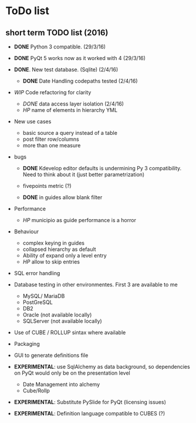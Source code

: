 # ToDo list

## short term TODO list (2016)

* __DONE__ Python 3 compatible. (29/3/16)
* __DONE__ PyQt 5 works now as it worked with 4 (29/3/16)
* __DONE__. New test database.  (Sqlite) (2/4/16)
   * __DONE__ Date Handling codepaths tested (2/4/16)

* _WIP_ Code refactoring for clarity
  * _DONE_ data access layer isolation (2/4/16)
  * _HP_ name of elements in hierarchy YML
  
* New use cases
  * basic source a query instead of a table
  * post filter row/columns
  * more than one measure
 
* bugs
  * __DONE__ Kdevelop editor defaults is undermining Py 3 compatibility. Need to think about it (just better parametrization)
  * fivepoints metric (?)

  * __DONE__ in guides allow blank filter
 
* Performance
  * _HP_ municipio as guide performance is a horror
  
* Behaviour
  * complex keying in guides
  * collapsed hierarchy as default
  * Ability of expand only a level entry
  * _HP_ allow to skip entries


* SQL error handling

* Database testing in other environmentes. First 3 are available to me
    * MySQL/ MariaDB
    * PostGreSQL
    * DB2
    * Oracle  (not available locally)
    * SQLServer (not available locally)

* Use of CUBE / ROLLUP sintax where available

* Packaging

* GUI to generate definitions file
 
* __EXPERIMENTAL__: use SqlAlchemy as data background, so dependencies on PyQt would only be on the presentation level
    * Date Management into alchemy
    * Cube/Rollp
 
* __EXPERIMENTAL__: Substitute PySlide for PyQt (licensing issues)

* __EXPERIMENTAL__: Definition language compatible to CUBES (?)
